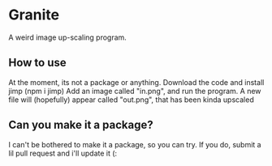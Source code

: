 # Granite
A weird image up-scaling program.


## How to use
At the moment, its not a package or anything.
Download the code and install jimp (npm i jimp)
Add an image called "in.png", and run the program.
A new file will (hopefully) appear called "out.png", that has been kinda upscaled

## Can you make it a package?
I can't be bothered to make it a package, so you can try. If you do, submit a lil pull request and i'll update it (:
